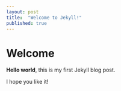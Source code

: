 ```yaml
---
layout: post
title:  "Welcome to Jekyll!"
published: true
---
```


# Welcome

**Hello world**, this is my first Jekyll blog post.

I hope you like it!
